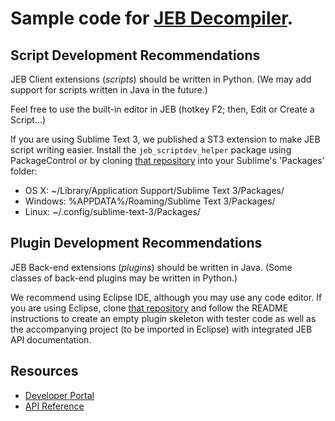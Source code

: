 # Sample code for [JEB Decompiler](https://www.pnfsoftware.com).

## Script Development Recommendations

JEB Client extensions (*scripts*) should be written in Python. (We may add support for scripts written in Java in the future.)

Feel free to use the built-in editor in JEB (hotkey F2; then, Edit or Create a Script...)

If you are using Sublime Text 3, we published a ST3 extension to make JEB script writing easier.
Install the `jeb_scriptdev_helper` package using PackageControl or by cloning [that repository](https://github.com/pnfsoftware/jeb_scriptdev_helper) into your Sublime's 'Packages' folder:

- OS X: ~/Library/Application Support/Sublime Text 3/Packages/
- Windows: %APPDATA%/Roaming/Sublime Text 3/Packages/
- Linux: ~/.config/sublime-text-3/Packages/

## Plugin Development Recommendations

JEB Back-end extensions (*plugins*) should be written in Java. (Some classes of back-end plugins may be written in Python.)

We recommend using Eclipse IDE, although you may use any code editor. If you are using Eclipse, clone [that repository](https://github.com/pnfsoftware/jeb-template-plugin) and follow the README instructions to create an empty plugin skeleton with tester code as well as the accompanying project (to be imported in Eclipse) with integrated JEB API documentation.

## Resources

- [Developer Portal](https://www.pnfsoftware.com/jeb/devportal)
- [API Reference](https://www.pnfsoftware.com/jeb/apidoc)
